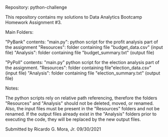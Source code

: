 Repository: python-challenge 

This repository contains my solutions to Data Analytics Bootcamp Homework Assignment #3.

Main Folders:

"PyBank" contents:
	"main.py": python script for the profit analysis part of the assignment
	"Resources": folder containing file "budget_data.csv" (input file)
	"Analysis": folder containing file "budget_summary.txt" (output file)


"PyPoll" contents:
	"main.py" python script for the election analysis part of the assignment.
  	"Resources": folder containing file"election_data.csv" (input file)
	"Analysis": folder containing file "election_summary.txt" (output file)

Notes:

The python scripts rely on relative path referencing, therefore the folders "Resources" 
and "Analysis" should not be deleted, moved, or renamed.  Also, the input files must be
present in the "Resources" folders and not be renamed.
If the output files already exist in the "Analysis" folders prior to executing the code,
they will be replaced by the new output files.

Submitted by Ricardo G. Mora, Jr.  09/30/2021	
 
